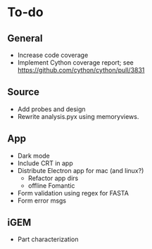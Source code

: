 # To-do

## General
- Increase code coverage
- Implement Cython coverage report; see https://github.com/cython/cython/pull/3831

## Source
- Add probes and design
- Rewrite analysis.pyx using memoryviews.

## App
- Dark mode
- Include CRT in app
- Distribute Electron app for mac (and linux?)
    - Refactor app dirs
    - offline Fomantic
- Form validation using regex for FASTA
- Form error msgs

## iGEM
- Part characterization